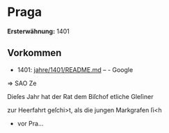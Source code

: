 # Praga

**Ersterwähnung:** 1401

## Vorkommen
- 1401: [jahre/1401/README.md](../jahre/1401/README.md) – -
Google


=> SAO Ze

Dieſes Jahr hat der Rat dem Biſchof etliche Gleſiner

zur Heerfahrt geſchi>t, als die jungen Markgrafen ſi<h
- vor Pra...

